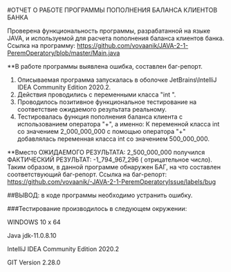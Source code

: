 #ОТЧЕТ О РАБОТЕ ПРОГРАММЫ ПОПОЛНЕНИЯ БАЛАНСА КЛИЕНТОВ БАНКА

Проверена функциональность программы, разрабатанной на языке JAVA, и используемой для расчета пополнения баланса клиентов банка.
Ссылка на программу: https://github.com/vovaanik/JAVA-2-1-PeremOperatory/blob/master/Main.java

**В работе программы выявлена ошибка, составлен баг-репорт.

1. Описываемая программа запускалась в оболочке JetBrains\IntelliJ IDEA Community Edition 2020.2.
1. Действия проводились с переменными класса "int ".
1. Проводилось позитивное функциональное тестирование на соответствие ожидаемого результата реальному.
1. Тестировалась функция пополнения баланса клиента с использованием оператора "+",
а именно:
К переменной класса int со значением 2_000_000_000 с помощью оператора "+" добавлялась переменная класса int со значением 500_000_000.

**Вместо ОЖИДАЕМОГО РЕЗУЛЬТАТА: 2_500_000_000 получился ФАКТИЧЕСКИЙ РЕЗУЛЬТАТ: -1_794_967_296
( отрицательное число).
Таким образом, в данной программе обнаружен БАГ, на что составлен соответствующий баг-репорт.
Ссылка на баг-репорт: https://github.com/vovaanik/-JAVA-2-1-PeremOperatoryIssue/labels/bug

##ВЫВОД: в коде программы необходимо устранить ошибку.

###Тестирование производилось в следующем окружении:

WINDOWS 10 x 64

Java jdk-11.0.8.10

IntelliJ IDEA Community Edition 2020.2

GIT Version 2.28.0
